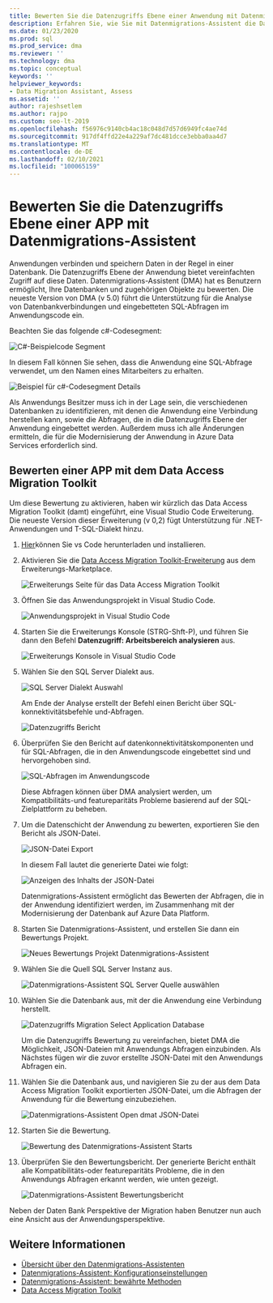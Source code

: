 ```yaml
---
title: Bewerten Sie die Datenzugriffs Ebene einer Anwendung mit Datenmigrations-Assistent
description: Erfahren Sie, wie Sie mit Datenmigrations-Assistent die Datenzugriffs Ebene einer Anwendung bewerten.
ms.date: 01/23/2020
ms.prod: sql
ms.prod_service: dma
ms.reviewer: ''
ms.technology: dma
ms.topic: conceptual
keywords: ''
helpviewer_keywords:
- Data Migration Assistant, Assess
ms.assetid: ''
author: rajeshsetlem
ms.author: rajpo
ms.custom: seo-lt-2019
ms.openlocfilehash: f56976c9140cb4ac18c048d7d57d6949fc4ae74d
ms.sourcegitcommit: 917df4ffd22e4a229af7dc481dcce3ebba0aa4d7
ms.translationtype: MT
ms.contentlocale: de-DE
ms.lasthandoff: 02/10/2021
ms.locfileid: "100065159"
---
```

# <a name="assess-an-apps-data-access-layer-with-data-migration-assistant"></a>Bewerten Sie die Datenzugriffs Ebene einer APP mit Datenmigrations-Assistent

Anwendungen verbinden und speichern Daten in der Regel in einer Datenbank. Die Datenzugriffs Ebene der Anwendung bietet vereinfachten Zugriff auf diese Daten. Datenmigrations-Assistent (DMA) hat es Benutzern ermöglicht, Ihre Datenbanken und zugehörigen Objekte zu bewerten. Die neueste Version von DMA (v 5.0) führt die Unterstützung für die Analyse von Datenbankverbindungen und eingebetteten SQL-Abfragen im Anwendungscode ein.

Beachten Sie das folgende c#-Codesegment:

![C#-Beispielcode Segment](../dma/media/dma-assess-app-data-layer/dma-sample-c-sharp-code-segment.png)

In diesem Fall können Sie sehen, dass die Anwendung eine SQL-Abfrage verwendet, um den Namen eines Mitarbeiters zu erhalten.

![Beispiel für c#-Codesegment Details](../dma/media/dma-assess-app-data-layer/dma-sample-c-sharp-code-detail.png)

Als Anwendungs Besitzer muss ich in der Lage sein, die verschiedenen Datenbanken zu identifizieren, mit denen die Anwendung eine Verbindung herstellen kann, sowie die Abfragen, die in die Datenzugriffs Ebene der Anwendung eingebettet werden. Außerdem muss ich alle Änderungen ermitteln, die für die Modernisierung der Anwendung in Azure Data Services erforderlich sind.

## <a name="assess-an-app-with-data-access-migration-toolkit"></a>Bewerten einer APP mit dem Data Access Migration Toolkit

Um diese Bewertung zu aktivieren, haben wir kürzlich das Data Access Migration Toolkit (damt) eingeführt, eine Visual Studio Code Erweiterung. Die neueste Version dieser Erweiterung (v 0,2) fügt Unterstützung für .NET-Anwendungen und T-SQL-Dialekt hinzu.

1. [Hier](https://code.visualstudio.com/download)können Sie vs Code herunterladen und installieren.
2. Aktivieren Sie die [Data Access Migration Toolkit-Erweiterung](https://marketplace.visualstudio.com/items?itemName=ms-databasemigration.data-access-migration-toolkit) aus dem Erweiterungs-Marketplace.

   ![Erweiterungs Seite für das Data Access Migration Toolkit](../dma/media/dma-assess-app-data-layer/dma-damt-extension-page.png)

3. Öffnen Sie das Anwendungsprojekt in Visual Studio Code.

   ![Anwendungsprojekt in Visual Studio Code](../dma/media/dma-assess-app-data-layer/dma-app-project-in-vscode.png)

4. Starten Sie die Erweiterungs Konsole (STRG-Shft-P), und führen Sie dann den Befehl **Datenzugriff: Arbeitsbereich analysieren** aus.

   ![Erweiterungs Konsole in Visual Studio Code](../dma/media/dma-assess-app-data-layer/dma-vscode-extension-console.png)

5. Wählen Sie den SQL Server Dialekt aus.

   ![SQL Server Dialekt Auswahl](../dma/media/dma-assess-app-data-layer/dma-sql-server-dialect.png)

   Am Ende der Analyse erstellt der Befehl einen Bericht über SQL-konnektivitätsbefehle und-Abfragen.

   ![Datenzugriffs Bericht](../dma/media/dma-assess-app-data-layer/dma-data-access-report.png)

6. Überprüfen Sie den Bericht auf datenkonnektivitätskomponenten und für SQL-Abfragen, die in den Anwendungscode eingebettet sind und hervorgehoben sind.

   ![SQL-Abfragen im Anwendungscode](../dma/media/dma-assess-app-data-layer/dma-sql-queries-in-app-code.png)

   Diese Abfragen können über DMA analysiert werden, um Kompatibilitäts-und featureparitäts Probleme basierend auf der SQL-Zielplattform zu beheben.

7. Um die Datenschicht der Anwendung zu bewerten, exportieren Sie den Bericht als JSON-Datei.

   ![JSON-Datei Export](../dma/media/dma-assess-app-data-layer/dma-json-file-export.png)

   In diesem Fall lautet die generierte Datei wie folgt:

   ![Anzeigen des Inhalts der JSON-Datei](../dma/media/dma-assess-app-data-layer/dma-json-file-contents.png)

   Datenmigrations-Assistent ermöglicht das Bewerten der Abfragen, die in der Anwendung identifiziert werden, im Zusammenhang mit der Modernisierung der Datenbank auf Azure Data Platform.

8. Starten Sie Datenmigrations-Assistent, und erstellen Sie dann ein Bewertungs Projekt.

   ![Neues Bewertungs Projekt Datenmigrations-Assistent](../dma/media/dma-assess-app-data-layer/dma-new-assessment-project.png)

9. Wählen Sie die Quell SQL Server Instanz aus.

   ![Datenmigrations-Assistent SQL Server Quelle auswählen](../dma/media/dma-assess-app-data-layer/dma-select-sql-source.png)

10. Wählen Sie die Datenbank aus, mit der die Anwendung eine Verbindung herstellt.

    ![Datenzugriffs Migration Select Application Database](../dma/media/dma-assess-app-data-layer/dma-select-app-database.png)

    Um die Datenzugriffs Bewertung zu vereinfachen, bietet DMA die Möglichkeit, JSON-Dateien mit Anwendungs Abfragen einzubinden. Als Nächstes fügen wir die zuvor erstellte JSON-Datei mit den Anwendungs Abfragen ein.

11. Wählen Sie die Datenbank aus, und navigieren Sie zu der aus dem Data Access Migration Toolkit exportierten JSON-Datei, um die Abfragen der Anwendung für die Bewertung einzubeziehen.

    ![Datenmigrations-Assistent Open dmat JSON-Datei](../dma/media/dma-assess-app-data-layer/dma-open-damt-json-file.png)

12. Starten Sie die Bewertung.

    ![Bewertung des Datenmigrations-Assistent Starts](../dma/media/dma-assess-app-data-layer/dma-start-assessment.png)

13. Überprüfen Sie den Bewertungsbericht. Der generierte Bericht enthält alle Kompatibilitäts-oder featureparitäts Probleme, die in den Anwendungs Abfragen erkannt werden, wie unten gezeigt.

    ![Datenmigrations-Assistent Bewertungsbericht](../dma/media/dma-assess-app-data-layer/dma-assessment-report.png)

Neben der Daten Bank Perspektive der Migration haben Benutzer nun auch eine Ansicht aus der Anwendungsperspektive.

## <a name="see-also"></a>Weitere Informationen

* [Übersicht über den Datenmigrations-Assistenten](../dma/dma-overview.md)
* [Datenmigrations-Assistent: Konfigurationseinstellungen](../dma/dma-configurationsettings.md)
* [Datenmigrations-Assistent: bewährte Methoden](../dma/dma-bestpractices.md)
* [Data Access Migration Toolkit](https://marketplace.visualstudio.com/items?itemName=ms-databasemigration.data-access-migration-toolkit)